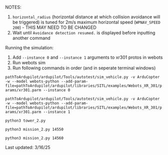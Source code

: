 NOTES:
1. `horizontal_radius` (horizontal distance at which collision avoidance will be triggered) is tuned for 2m/s maximum horizontal speed (`WPNAV_SPEED 200`) - THIS MAY NEED TO BE CHANGED
2. Wait until `Avoidance detection resumed.` is displayed before inputting another command

Running the simulation:
1. Add `--instance 0` and `--instance 1` arguments to xr301 protos in webots
2. Run webots sim
3. Run following commands in order (and in seperate terminal windows)

`pathToArdupilot/ardupilot/Tools/autotest/sim_vehicle.py -v ArduCopter -w --model webots-python --add-param-file=pathToArdupilot/ardupilot/libraries/SITL/examples/Webots_XR_301/params/xr301.parm --instance 0`

`pathToArdupilot/ardupilot/Tools/autotest/sim_vehicle.py -v ArduCopter -w --model webots-python --add-param-file=pathToArdupilot/ardupilot/libraries/SITL/examples/Webots_XR_301/params/xr301.parm --instance 1`

`python3 tower_2.py`

`python3 mission_2.py 14550`

`python3 mission_2.py 14560`

Last updated: 3/16/25
